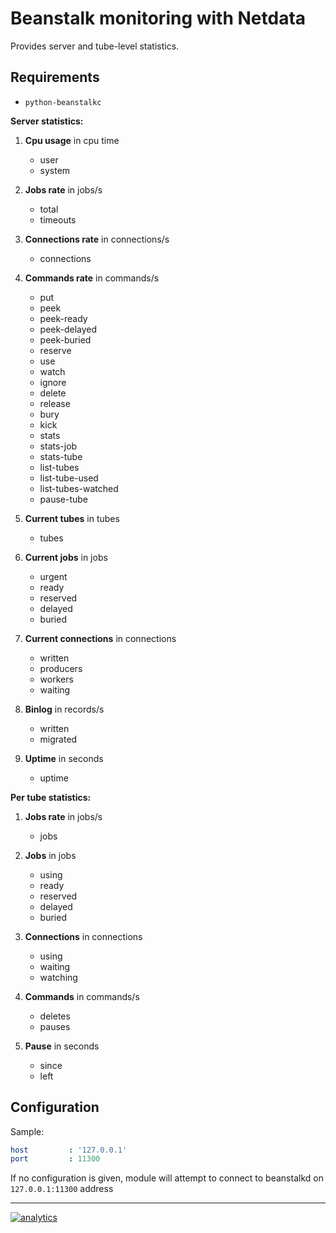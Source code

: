 # Beanstalk monitoring with Netdata

Provides server and tube-level statistics.

## Requirements

-   `python-beanstalkc`

**Server statistics:**

1.  **Cpu usage** in cpu time

    -   user
    -   system

2.  **Jobs rate** in jobs/s

    -   total
    -   timeouts

3.  **Connections rate** in connections/s

    -   connections

4.  **Commands rate** in commands/s

    -   put
    -   peek
    -   peek-ready
    -   peek-delayed
    -   peek-buried
    -   reserve
    -   use
    -   watch
    -   ignore
    -   delete
    -   release
    -   bury
    -   kick
    -   stats
    -   stats-job
    -   stats-tube
    -   list-tubes
    -   list-tube-used
    -   list-tubes-watched
    -   pause-tube

5.  **Current tubes** in tubes

    -   tubes

6.  **Current jobs** in jobs

    -   urgent
    -   ready
    -   reserved
    -   delayed
    -   buried

7.  **Current connections** in connections

    -   written
    -   producers
    -   workers
    -   waiting

8.  **Binlog** in records/s

    -   written
    -   migrated

9.  **Uptime** in seconds

    -   uptime

**Per tube statistics:**

1.  **Jobs rate** in jobs/s

    -   jobs

2.  **Jobs** in jobs

    -   using
    -   ready
    -   reserved
    -   delayed
    -   buried

3.  **Connections** in connections

    -   using
    -   waiting
    -   watching

4.  **Commands** in commands/s

    -   deletes
    -   pauses

5.  **Pause** in seconds

    -   since
    -   left

## Configuration

Sample:

```yaml
host         : '127.0.0.1'
port         : 11300
```

If no configuration is given, module will attempt to connect to beanstalkd on `127.0.0.1:11300` address

---

[![analytics](https://www.google-analytics.com/collect?v=1&aip=1&t=pageview&_s=1&ds=github&dr=https%3A%2F%2Fgithub.com%2Fnetdata%2Fnetdata&dl=https%3A%2F%2Fmy-netdata.io%2Fgithub%2Fcollectors%2Fpython.d.plugin%2Fbeanstalk%2FREADME&_u=MAC~&cid=5792dfd7-8dc4-476b-af31-da2fdb9f93d2&tid=UA-64295674-3)](<>)
